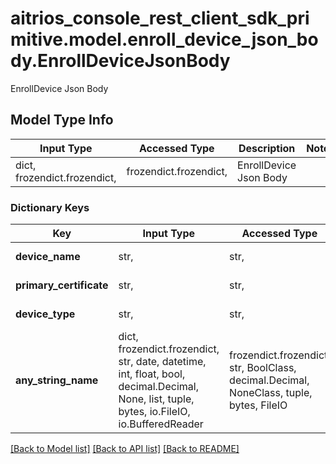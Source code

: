 # aitrios_console_rest_client_sdk_primitive.model.enroll_device_json_body.EnrollDeviceJsonBody

EnrollDevice Json Body

## Model Type Info
Input Type | Accessed Type | Description | Notes
------------ | ------------- | ------------- | -------------
dict, frozendict.frozendict,  | frozendict.frozendict,  | EnrollDevice Json Body | 

### Dictionary Keys
Key | Input Type | Accessed Type | Description | Notes
------------ | ------------- | ------------- | ------------- | -------------
**device_name** | str,  | str,  | Device Name | 
**primary_certificate** | str,  | str,  | Primary Certificate | 
**device_type** | str,  | str,  | Device Type | 
**any_string_name** | dict, frozendict.frozendict, str, date, datetime, int, float, bool, decimal.Decimal, None, list, tuple, bytes, io.FileIO, io.BufferedReader | frozendict.frozendict, str, BoolClass, decimal.Decimal, NoneClass, tuple, bytes, FileIO | any string name can be used but the value must be the correct type | [optional]

[[Back to Model list]](../../README.md#documentation-for-models) [[Back to API list]](../../README.md#documentation-for-api-endpoints) [[Back to README]](../../README.md)

